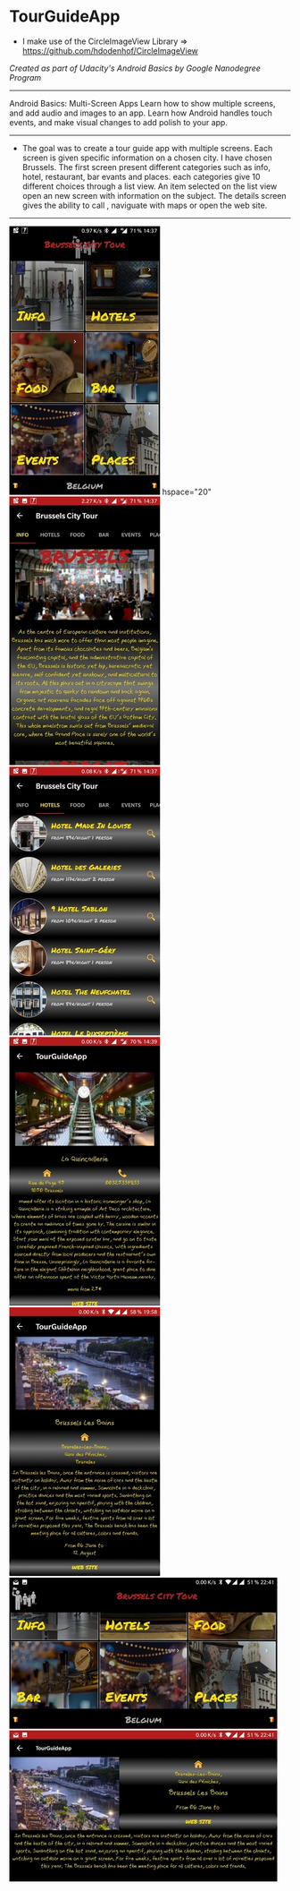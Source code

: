 # TourGuideApp

- I make use of the CircleImageView Library => https://github.com/hdodenhof/CircleImageView

*Created as part of Udacity's Android Basics by Google Nanodegree Program*
____________

Android Basics: Multi-Screen Apps
Learn how to show multiple screens, and add audio and images to an app. Learn how Android handles touch events, and make visual changes to add polish to your app.
____________

- The goal was to create a tour guide app with multiple screens. Each screen is given specific information on a chosen city.
I have chosen Brussels. The first screen present different categories such as info, hotel, restaurant, bar evants and places.
each categories give 10 different choices through a list view. An item selected on the list view open an new screen with information on the subject.
The details screen gives the ability to call , naviguate with maps or open the web site. 

___________

![Alt Text](https://github.com/fragargon/TourGuideApp/raw/master/tourguide1.jpeg) hspace="20" ![Alt Text](https://github.com/fragargon/TourGuideApp/raw/master/tourguide2.jpeg)
![Alt Text](https://github.com/fragargon/TourGuideApp/raw/master/tourguide3.jpeg)![Alt Text](https://github.com/fragargon/TourGuideApp/raw/master/tourguide4.jpeg)![Alt Text](https://github.com/fragargon/TourGuideApp/raw/master/tourguide5.jpeg)![Alt Text](https://github.com/fragargon/TourGuideApp/raw/master/tourguide6.jpeg)![Alt Text](https://github.com/fragargon/TourGuideApp/raw/master/tourguide7.jpeg)


